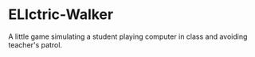 # ELIctric-Walker
A little game simulating a student playing computer in class and avoiding teacher's patrol.
